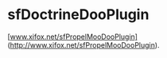 sfDoctrineDooPlugin
====================

[www.xifox.net/sfPropelMooDooPlugin] (http://www.xifox.net/sfPropelMooDooPlugin).

